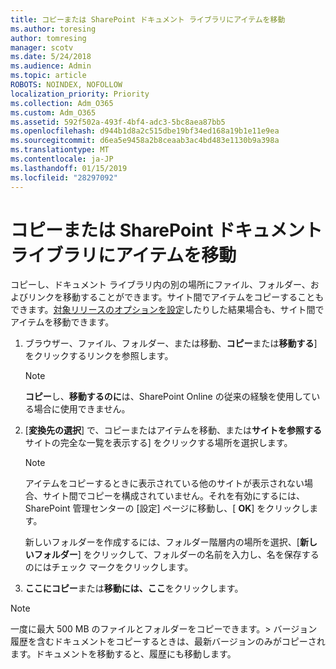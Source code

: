 ```yaml
---
title: コピーまたは SharePoint ドキュメント ライブラリにアイテムを移動
ms.author: toresing
author: tomresing
manager: scotv
ms.date: 5/24/2018
ms.audience: Admin
ms.topic: article
ROBOTS: NOINDEX, NOFOLLOW
localization_priority: Priority
ms.collection: Adm_O365
ms.custom: Adm_O365
ms.assetid: 592f502a-493f-4bf4-adc3-5bc8aea87bb5
ms.openlocfilehash: d944b1d8a2c515dbe19bf34ed168a19b1e11e9ea
ms.sourcegitcommit: d6ea5e9458a2b8ceaab3ac4bd483e1130b9a398a
ms.translationtype: MT
ms.contentlocale: ja-JP
ms.lasthandoff: 01/15/2019
ms.locfileid: "28297092"
---
```

# <a name="copy-or-move-items-in-a-sharepoint-document-library"></a>コピーまたは SharePoint ドキュメント ライブラリにアイテムを移動

コピーし、ドキュメント ライブラリ内の別の場所にファイル、フォルダー、およびリンクを移動することができます。サイト間でアイテムをコピーすることもできます。[対象リリースのオプションを設定](https://go.microsoft.com/fwlink/?linkid=622980)したりした結果場合も、サイト間でアイテムを移動できます。
  
1. ブラウザー、ファイル、フォルダー、または移動、**コピー**または**移動する**] をクリックするリンクを参照します。
    
    > [!NOTE]
    > **コピー**し、**移動するのに**は、SharePoint Online の従来の経験を使用している場合に使用できません。 
  
2. [**変換先の選択**] で、コピーまたはアイテムを移動、または**サイトを参照する**サイトの完全な一覧を表示する] をクリックする場所を選択します。 
    
    > [!NOTE]
    > アイテムをコピーするときに表示されている他のサイトが表示されない場合、サイト間でコピーを構成されていません。それを有効にするには、SharePoint 管理センターの [設定] ページに移動し、[ **OK**] をクリックします。 
  
    新しいフォルダーを作成するには、フォルダー階層内の場所を選択、[**新しいフォルダー**] をクリックして、フォルダーの名前を入力し、名を保存するのにはチェック マークをクリックします。
    
3. **ここにコピー**または**移動には、ここ**をクリックします。
    
> [!NOTE]
>  一度に最大 500 MB のファイルとフォルダーをコピーできます。> バージョン履歴を含むドキュメントをコピーするときは、最新バージョンのみがコピーされます。ドキュメントを移動すると、履歴にも移動します。 
  

